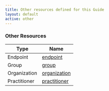 ```yaml
---
title: Other resources defined for this Guide
layout: default
active: other
---
```


<!-- { :.no_toc } -->

<!-- TOC  the css styling for this is \pages\assets\css\project.css under 'markdown-toc'-->

<!-- * Do not remove this line (it will not be displayed)
{:toc} -->

<!-- end TOC -->

### Other Resources

<table>
<thead>
<tr>
<th>Type</th>
<th>Name</th>
</tr>
</thead>
<tbody>
<tr>
<td>Endpoint</td>
<td><a href="Endpoint-endpoint.html">endpoint</a></td>
</tr>
<tr>
<td>Group</td>
<td><a href="Group-group.html">group</a></td>
</tr>
<tr>
<td>Organization</td>
<td><a href="Organization-organization.html">organization</a></td>
</tr>
<tr>
<td>Practitioner</td>
<td><a href="Practitioner-practitioner.html">practitioner</a></td>
</tr>
</tbody>
</table>
